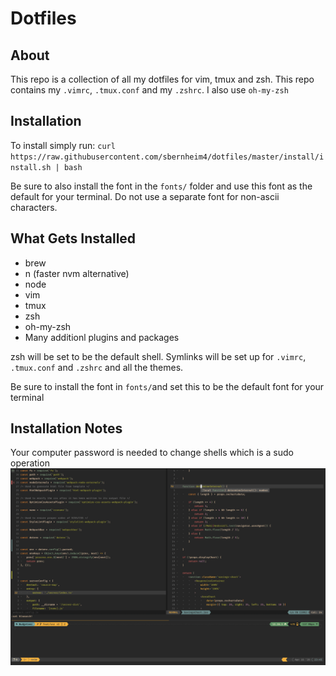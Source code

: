 # Dotfiles

## About

This repo is a collection of all my dotfiles for vim, tmux and zsh. This repo contains my `.vimrc`, `.tmux.conf` and my `.zshrc`. I also use `oh-my-zsh`

## Installation

To install simply run:
`curl https://raw.githubusercontent.com/sbernheim4/dotfiles/master/install/install.sh | bash`

Be sure to also install the font in the `fonts/` folder and use this font as the default for your terminal. Do not use a separate font for non-ascii characters.

## What Gets Installed

- brew
- n (faster nvm alternative)
- node
- vim
- tmux
- zsh
- oh-my-zsh
- Many additionl plugins and packages

zsh will be set to be the default shell. Symlinks will be set up for `.vimrc`, `.tmux.conf` and `.zshrc` and all the themes.

Be sure to install the font in `fonts/`and set this to be the default font for your terminal

## Installation Notes

Your computer password is needed to change shells which is a sudo operation
![Image description](./screenshots/screenshot.png)
